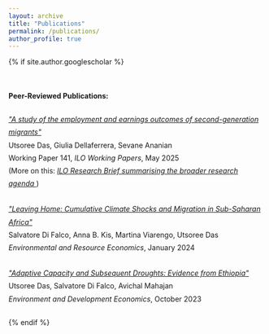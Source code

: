 ```yaml
---
layout: archive
title: "Publications"
permalink: /publications/
author_profile: true
---
```


{% if site.author.googlescholar %}
<div class="wordwrap" style="margin-top: 50px; margin-bottom: 25px;">
  <strong>Peer-Reviewed Publications:</strong>
</div>

<ul style="line-height: 1.8; list-style-type: none; padding-left: 0;">

  <li style="margin-bottom: 25px;">
    <em><a href="https://www.ilo.org/publications/study-employment-and-earnings-outcomes-second-generation-migrants">
      "A study of the employment and earnings outcomes of second-generation migrants"
    </a> </em> <br>
    Utsoree Das, Giulia Dellaferrera, Sevane Ananian<br>
    Working Paper 141, <em>ILO Working Papers</em>, May 2025
    <br style="margin-top: 10px;"> (More on this: <em><a href="https://www.ilo.org/sites/default/files/2025-05/Research%20Brief.Horizontal%20inequalities%20in%20the%20labour%20market.pdf"> ILO Research Brief summarising the broader research agenda  </a> </em>)
  </li>

  <li style="margin-bottom: 25px;">
     <em><a href="https://link.springer.com/article/10.1007/s10640-023-00826-x">
      "Leaving Home: Cumulative Climate Shocks and Migration in Sub-Saharan Africa"
    </a> </em> <br>
    Salvatore Di Falco, Anna B. Kis, Martina Viarengo, Utsoree Das<br>
    <em>Environmental and Resource Economics</em>, January 2024
  </li>

  <li style="margin-bottom: 25px;">
    <em><a href="https://cambridge.org/core/journals/environment-and-development-economics/article/adaptive-capacity-and-subsequent-droughts-evidence-from-ethiopia/8ABEA50847AD651EF0C356CE1A392EC3">
      "Adaptive Capacity and Subsequent Droughts: Evidence from Ethiopia"
     </a> </em> <br>
     Utsoree Das, Salvatore Di Falco, Avichal Mahajan<br>
    <em>Environment and Development Economics</em>, October 2023
  </li>

</ul>




<!-- <p>You can also find my articles on my <a href="{{site.author.googlescholar}}">Google Scholar</a> profile.</p> -->
{% endif %}

<!-- Uncomment the following lines if you want to include posts tagged as publications -->
<!--
{% include base_path %}

{% for post in site.publications reversed %}
  {% include archive-single.html %}
{% endfor %}
-->
